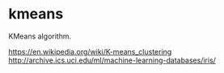 # kmeans

KMeans algorithm.

https://en.wikipedia.org/wiki/K-means_clustering
http://archive.ics.uci.edu/ml/machine-learning-databases/iris/

